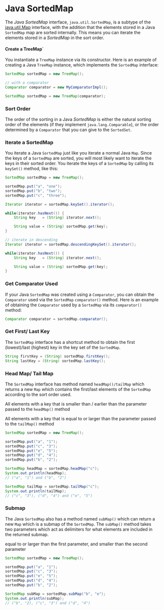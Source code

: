 # Java SortedMap

The _Java_ _SortedMap_ interface, `java.util.SortedMap`, is a subtype of the [java.util.Map](https://jenkov.com/tutorials/java-collections/map.html) interface, with the addition that the elements stored in a Java `SortedMap` map are sorted internally. This means you can iterate the elements stored in a _SortedMap_ in the sort order. &#x20;

#### Create a TreeMap\`

You instantiate a `TreeMap` instance via its constructor. Here is an example of creating a Java `TreeMap` instance, which implements the `SortedMap` interface:

```java
SortedMap sortedMap = new TreeMap();

// with a comparator
Comparator comparator = new MyComparatorImpl();

SortedMap sortedMap = new TreeMap(comparator);
```

### Sort Order

The order of the sorting in a Java _SortedMap_ is either the natural sorting order of the elements (if they implement `java.lang.Comparable`), or the order determined by a `Comparator` that you can give to the `SortedSet`.



### Iterate a SortedMap

You iterate a Java `SortedMap` just like you iterate a normal Java `Map`. Since the keys of a `SortedMap` are sorted, you will most likely want to iterate the keys in their sorted order. You iterate the keys of a `SortedMap` by calling its `keySet()` method, like this:

```java
SortedMap sortedMap = new TreeMap();

sortedMap.put("a", "one");
sortedMap.put("b", "two");
sortedMap.put("c", "three");

Iterator iterator = sortedMap.keySet().iterator();

while(iterator.hasNext()) {
    String key   = (String) iterator.next();

    String value = (String) sortedMap.get(key);
}

// iterate in descending
Iterator iterator = sortedMap.descendingKeySet().iterator();

while(iterator.hasNext()) {
    String key   = (String) iterator.next();

    String value = (String) sortedMap.get(key);
}
```

&#x20;   &#x20;

### Get Comparator Used

If your Java `SortedMap` was created using a `Comparator`, you can obtain the `Comparator` used via the `SortedMap` `comparator()` method. Here is an example of obtaining the `Comparator` used by a `SortedMap` via its `comparator()` method:

```java
Comparator comparator = sortedMap.comparator();
```

### Get First/ Last Key

The `SortedMap` interface has a shortcut method to obtain the first (lowest)/last (highest) key in the key set of the `SortedMap`.&#x20;

```java
String firstKey = (String) sortedMap.firstKey();
String lastKey = (String) sortedMap.lastKey();
```

### Head Map/ Tail Map

The `SortedMap` interface has method named `headMap()/tailMap` which returns a new `Map` which contains the first/last elements of the `SortedMap` according to the sort order used.

All elements with a key that is smaller than / earlier than the parameter passed to the `headMap()` method

All elements with a key that is equal to or larger than the parameter passed to the `tailMap()` method



```java
SortedMap sortedMap = new TreeMap();

sortedMap.put("a", "1");
sortedMap.put("c", "3");
sortedMap.put("e", "5");
sortedMap.put("d", "4");
sortedMap.put("b", "2");

SortedMap headMap = sortedMap.headMap("c");
System.out.println(headMap);
// ("a", "1") and ("b", "2")

SortedMap tailMap = sortedMap.tailMap("c");
System.out.println(tailMap);
// ("c", "3"), ("d", "4") and ("e", "5")
```

### Submap

The Java `SortedMap` also has a method named `subMap()` which can return a new `Map` which is a submap of the `SortedMap`. The `subMap()` method takes two parameters which act as delimiters for what elements are included in the returned submap.

equal to or larger than the first parameter, and smaller than the second parameter



```java
SortedMap sortedMap = new TreeMap();

sortedMap.put("a", "1");
sortedMap.put("c", "3");
sortedMap.put("e", "5");
sortedMap.put("d", "4");
sortedMap.put("b", "2");

SortedMap subMap = sortedMap.subMap("b", "e");
System.out.println(subMap);
// ("b", "2), ("c", "3") and ("d", "4")
```

